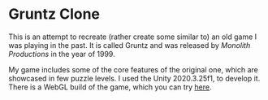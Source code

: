 # Gruntz Clone

This is an attempt to recreate (rather create some similar to) an old game I was playing in the past. It is called Gruntz and was released by *Monolith Productions* in the year of 1999.

My game includes some of the core features of the original one, which are showcased in few puzzle levels. I used the Unity 2020.3.25f1, to develop it. There is a WebGL build of the game, which you can try [here](https://mrvgm.github.io/GruntzClone/Build/v6/).

